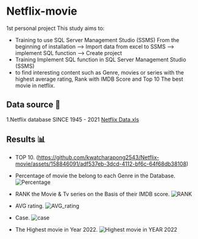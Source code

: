 # Netflix-movie
1st personal project
This study aims to:

- Training to use SQL Server Management Studio (SSMS) From the beginning of installation --> Import data from excel to SSMS --> implement SQL function --> Create project 
- Training Implement SQL function in SQL Server Management Studio (SSMS) 
- to find interesting content such as Genre, movies or series with the highest average rating, Rank with IMDB Score and Top 10 The best movie in netflix.

## Data source 📁

1.Netflix database SINCE 1945 - 2021 [Netflix Data.xls](https://github.com/kwatcharapong2543/Netflix-movie/files/14229613/Netflix.Data.xls)

## Results 📊

- TOP 10.
(https://github.com/kwatcharapong2543/Netflix-movie/assets/158846091/adf537eb-3dcd-4112-bf6c-64f68db38108)

- Percentage of movie the belong to each Genre in the Database.
![Percentage](https://github.com/kwatcharapong2543/Netflix-movie/assets/158846091/03fdb9f3-cc0c-4e4c-8a2b-1b6c8529fca4)

- RANK the Movie & Tv series on the Basis of their IMDB score.
![RANK](https://github.com/kwatcharapong2543/Netflix-movie/assets/158846091/5c63496c-746e-4eeb-9db1-87a453777d9e)

- AVG rating.
![AVG_rating](https://github.com/kwatcharapong2543/Netflix-movie/assets/158846091/f26ec261-9a30-4167-b531-5232c3889f54)

- Case.
![case](https://github.com/kwatcharapong2543/Netflix-movie/assets/158846091/4adf4f00-6c3e-4c3b-a170-9d3a588fe7d9)

- The Highest movie in Year 2022.
![Highest movie in YEAR 2022](https://github.com/kwatcharapong2543/Netflix-movie/assets/158846091/a2dedb73-490e-40dd-afec-efe1fa8a6a03)


